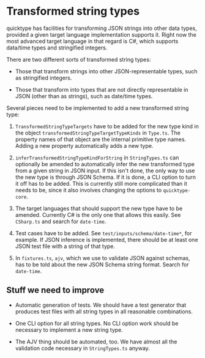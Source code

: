 # Transformed string types

quicktype has facilities for transforming JSON strings into other data types, provided a given target language implementation supports it. Right now the most advanced target language in that regard is C#, which supports data/time types and stringified integers.

There are two different sorts of transformed string types:

- Those that transform strings into other JSON-representable types, such as stringified integers.

- Those that transform into types that are not directly representable in JSON (other than as strings), such as date/time types.

Several pieces need to be implemented to add a new transformed string type:

1.  `TransformedStringTypeTargets` have to be added for the new type kind in the object `transformedStringTypeTargetTypeKinds` in `Type.ts`. The property names of that object are the internal primitive type names. Adding a new property automatically adds a new type.

2.  `inferTransformedStringTypeKindForString` in `StringTypes.ts` can optionally be amended to automatically infer the new transformed type from a given string in JSON input. If this isn't done, the only way to use the new type is through JSON Schema. If it is done, a CLI option to turn it off has to be added. This is currently still more complicated than it needs to be, since it also involves changing the options to `quicktype-core`.

3.  The target languages that should support the new type have to be amended. Currently C# is the only one that allows this easily. See `CSharp.ts` and search for `date-time`.

4.  Test cases have to be added. See `test/inputs/schema/date-time*`, for example. If JSON inference is implemented, there should be at least one JSON test file with a string of that type.

5.  In `fixtures.ts`, `ajv`, which we use to validate JSON against schemas, has to be told about the new JSON Schema string format. Search for `date-time`.

## Stuff we need to improve

- Automatic generation of tests. We should have a test generator that produces test files with all string types in all reasonable combinations.

- One CLI option for all string types. No CLI option work should be necessary to implement a new string type.

- The AJV thing should be automated, too. We have almost all the validation code necessary in `StringTypes.ts` anyway.
